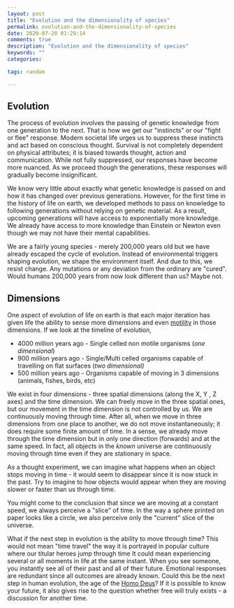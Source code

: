 ```yaml
---
layout: post
title: "Evolution and the dimensionality of species"
permalink: evolution-and-the-dimensionality-of-species
date: 2020-07-20 01:29:14
comments: true
description: "Evolution and the dimensionality of species"
keywords: ""
categories:

tags: random

---
```

<!-- wp:heading -->
<h2>Evolution</h2>
<!-- /wp:heading -->

<!-- wp:paragraph -->
<p>The process of evolution involves the passing of genetic knowledge from one generation to the next. That is how we get our "instincts" or our "fight or flee" response. Modern societal life urges us to suppress these instincts and act based on conscious thought. Survival is not completely dependent on physical attributes; it is biased towards thought, action and communication. While not fully suppressed, our responses have become more nuanced. As we proceed though the generations, these responses will gradually become insignificant.</p>
<!-- /wp:paragraph -->

<!-- wp:paragraph -->
<p>We know very little about exactly what genetic knowledge is passed on and how it has changed over previous generations. However, for the first time in the history of life on earth, we developed methods to pass on knowledge to following generations without relying on genetic material. As a result, upcoming generations will have access to exponentially more knowledge. We already have access to more knowledge than Einstein or Newton even though we may not have their mental capabilities.</p>
<!-- /wp:paragraph -->

<!-- wp:paragraph -->
<p>We are a fairly young species - merely 200,000 years old but we have already escaped the cycle of evolution. Instead of environmental triggers shaping evolution, we shape the environment itself. And due to this, we resist change. Any mutations or any deviation from the ordinary are "cured". Would humans 200,000 years from now look different than us? Maybe not.</p>
<!-- /wp:paragraph -->

<!-- wp:heading -->
<h2>Dimensions</h2>
<!-- /wp:heading -->

<!-- wp:paragraph -->
<p>One aspect of evolution of life on earth is that each major iteration has given life the ability to sense more dimensions and even <a href="https://en.wikipedia.org/wiki/Motility">motility</a> in those dimensions. If we look at the timeline of evolution,</p>
<!-- /wp:paragraph -->

<!-- wp:list -->
<ul><li>4000 million years ago - Single celled non motile organisms (<em>one dimensional</em>)</li><li>900 million years ago - Single/Multi celled organisms capable of travelling on flat surfaces (<em>two dimensional)</em></li><li>500 million years ago - Organisms capable of moving in 3 dimensions (animals, fishes, birds, etc)</li></ul>
<!-- /wp:list -->

<!-- wp:paragraph -->
<p>We exist in four dimensions - three spatial dimensions (along the X, Y , Z axes) and the time dimension. We can freely move in the three spatial ones, but our movement in the time dimension is not controlled by us. We are continuously moving through time. After all, when we move in three dimensions from one place to another, we do not move instantaneously; it does require some finite amount of time. In a sense, we already move through the time dimension but in only one direction (forwards) and at the same speed. In fact, all objects in the <em>known</em> universe are continuously moving through time even if they are stationary in space.</p>
<!-- /wp:paragraph -->

<!-- wp:paragraph -->
<p>As a thought experiment, we can imagine what happens when an object stops moving in time - it would seem to disappear since it is now stuck in the past. Try to imagine to how objects would appear when they are moving slower or faster than us through time.</p>
<!-- /wp:paragraph -->

<!-- wp:paragraph -->
<p>You might come to the conclusion that since we are moving at a constant speed, we always perceive a "slice" of time. In the way a sphere printed on paper looks like a circle, we also perceive only the "current" slice of the universe.</p>
<!-- /wp:paragraph -->

<!-- wp:paragraph -->
<p>What if the next step in evolution is the ability to move through time? This would not mean "time travel" the way it is portrayed in popular culture where our titular heroes jump through time  It could mean experiencing several or all moments in life at the same instant. When you see someone, you instantly see all of their past and all of their future. Emotional responses are redundant since all outcomes are already known. Could this be the next step in human evolution, the age of the <a href="https://www.ynharari.com/book/homo-deus/">Homo Deus</a>? If it is possible to know your future, it also gives rise to the question whether free will truly exists - a discussion for another time.</p>
<!-- /wp:paragraph -->